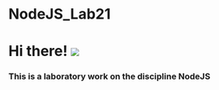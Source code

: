 # NodeJS_Lab21

# Hi there! ![](https://github.com/blackcater/blackcater/raw/main/images/Hi.gif) 
### This is a laboratory work on the discipline NodeJS
